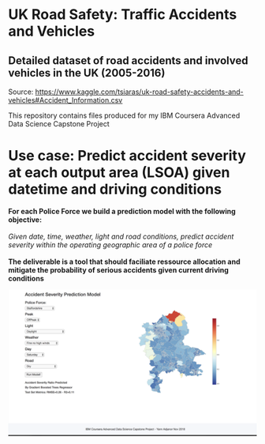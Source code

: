 # UK Road Safety: Traffic Accidents and Vehicles
## Detailed dataset of road accidents and involved vehicles in the UK (2005-2016)
Source:
<U>https://www.kaggle.com/tsiaras/uk-road-safety-accidents-and-vehicles#Accident_Information.csv</U>
    
This repository contains files produced for my IBM Coursera Advanced Data Science Capstone Project


# Use case: Predict accident severity at each output area (LSOA) given datetime and driving conditions
<b>For each Police Force we build a prediction model with the following objective:</b><br>
<br>
<em>Given date, time, weather, light and road conditions, predict accident severity within the operating geographic area of a police force</em> <br>
<br>
<b>The deliverable is a tool that should faciliate ressource allocation and mitigate the probability of serious accidents given current driving conditions</b>

![Web interface](https://raw.githubusercontent.com/AttitudeAdjuster/Accident-Severity-Prediction/master/img/Web%20Interface.png)
